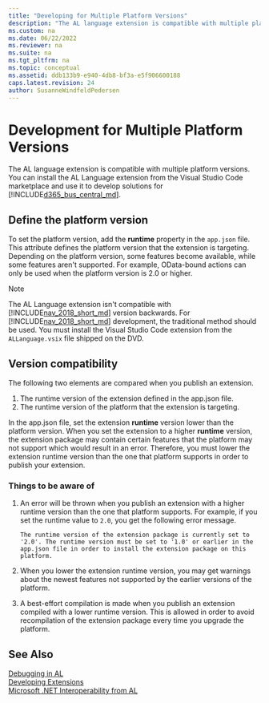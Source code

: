 ```yaml
---
title: "Developing for Multiple Platform Versions"
description: "The AL language extension is compatible with multiple platform versions for developing solutions in marketplace." 
ms.custom: na
ms.date: 06/22/2022
ms.reviewer: na
ms.suite: na
ms.tgt_pltfrm: na
ms.topic: conceptual
ms.assetid: ddb133b9-e940-4db8-bf3a-e5f906600188
caps.latest.revision: 24
author: SusanneWindfeldPedersen
---
```


# Development for Multiple Platform Versions   

The AL language extension is compatible with multiple platform versions. You can install the AL Language extension from the Visual Studio Code marketplace and use it to develop solutions for [!INCLUDE[d365_bus_central_md](includes/d365_bus_central_md.md)].

## Define the platform version
To set the platform version, add the **runtime** property in the `app.json` file. This attribute defines the platform version that the extension is targeting. Depending on the platform version, some features become available, while some features aren't supported. For example, OData-bound actions can only be used when the platform version is 2.0 or higher. 

> [!NOTE]  
> The AL Language extension isn't compatible with [!INCLUDE[nav_2018_short_md](includes/nav_2018_short_md.md)] version backwards. For [!INCLUDE[nav_2018_short_md](includes/nav_2018_short_md.md)] development, the traditional method should be used. You must install the Visual Studio Code extension from the `ALLanguage.vsix` file shipped on the DVD. 

## Version compatibility

The following two elements are compared when you publish an extension.

1. The runtime version of the extension defined in the app.json file.
2. The runtime version of the platform that the extension is targeting.

In the app.json file, set the extension **runtime** version lower than the platform version. When you set the extension to a higher **runtime** version, the extension package may contain certain features that the platform may not support which would result in an error. Therefore, you must lower the extension runtime version than the one that platform supports in order to publish your extension.

### Things to be aware of
1. An error will be thrown when you publish an extension with a higher runtime version than the one that platform supports. For example, if you set the runtime value to `2.0`, you get the following error message.  

    `The runtime version of the extension package is currently set to '2.0'. The runtime version must be set to '1.0' or earlier in the app.json file in order to install the extension package on this platform.`  

2. When you lower the extension runtime version, you may get warnings about the newest features not supported by the earlier versions of the platform.

3. A best-effort compilation is made when you publish an extension compiled with a lower runtime version. This is allowed in order to avoid recompilation of the extension package every time you upgrade the platform. 

## See Also
[Debugging in AL](devenv-debugging.md)  
[Developing Extensions](devenv-dev-overview.md)  
[Microsoft .NET Interoperability from AL](devenv-get-started-call-dotnet-from-al.md)  
